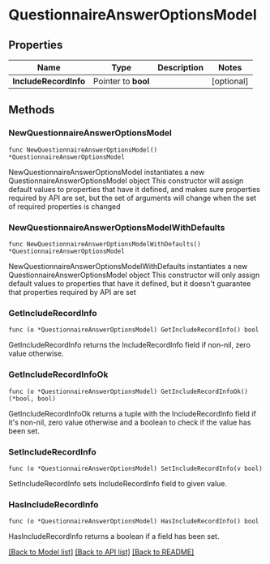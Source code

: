 # QuestionnaireAnswerOptionsModel

## Properties

Name | Type | Description | Notes
------------ | ------------- | ------------- | -------------
**IncludeRecordInfo** | Pointer to **bool** |  | [optional] 

## Methods

### NewQuestionnaireAnswerOptionsModel

`func NewQuestionnaireAnswerOptionsModel() *QuestionnaireAnswerOptionsModel`

NewQuestionnaireAnswerOptionsModel instantiates a new QuestionnaireAnswerOptionsModel object
This constructor will assign default values to properties that have it defined,
and makes sure properties required by API are set, but the set of arguments
will change when the set of required properties is changed

### NewQuestionnaireAnswerOptionsModelWithDefaults

`func NewQuestionnaireAnswerOptionsModelWithDefaults() *QuestionnaireAnswerOptionsModel`

NewQuestionnaireAnswerOptionsModelWithDefaults instantiates a new QuestionnaireAnswerOptionsModel object
This constructor will only assign default values to properties that have it defined,
but it doesn't guarantee that properties required by API are set

### GetIncludeRecordInfo

`func (o *QuestionnaireAnswerOptionsModel) GetIncludeRecordInfo() bool`

GetIncludeRecordInfo returns the IncludeRecordInfo field if non-nil, zero value otherwise.

### GetIncludeRecordInfoOk

`func (o *QuestionnaireAnswerOptionsModel) GetIncludeRecordInfoOk() (*bool, bool)`

GetIncludeRecordInfoOk returns a tuple with the IncludeRecordInfo field if it's non-nil, zero value otherwise
and a boolean to check if the value has been set.

### SetIncludeRecordInfo

`func (o *QuestionnaireAnswerOptionsModel) SetIncludeRecordInfo(v bool)`

SetIncludeRecordInfo sets IncludeRecordInfo field to given value.

### HasIncludeRecordInfo

`func (o *QuestionnaireAnswerOptionsModel) HasIncludeRecordInfo() bool`

HasIncludeRecordInfo returns a boolean if a field has been set.


[[Back to Model list]](../README.md#documentation-for-models) [[Back to API list]](../README.md#documentation-for-api-endpoints) [[Back to README]](../README.md)


